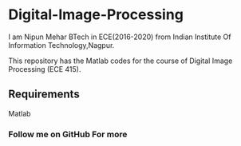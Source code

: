 # Digital-Image-Processing

I am Nipun Mehar BTech in ECE(2016-2020) from Indian Institute Of Information Technology,Nagpur.

This repository has the Matlab codes for the course of Digital Image Processing (ECE 415).

## Requirements
Matlab

### Follow me on GitHub For more 
